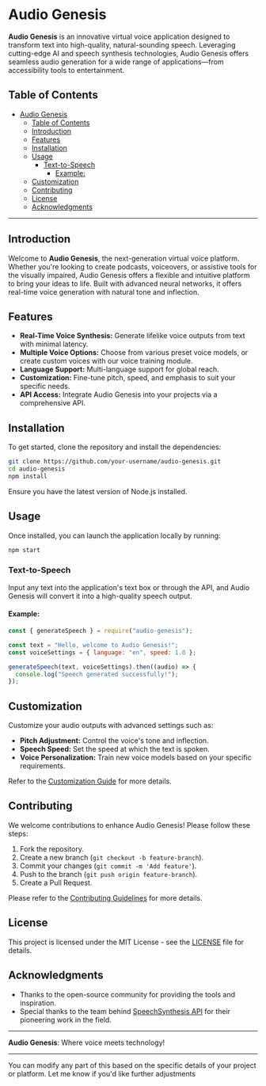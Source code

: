 # Audio Genesis

**Audio Genesis** is an innovative virtual voice application designed to transform text into high-quality, natural-sounding speech. Leveraging cutting-edge AI and speech synthesis technologies, Audio Genesis offers seamless audio generation for a wide range of applications—from accessibility tools to entertainment.

## Table of Contents

- [Audio Genesis](#audio-genesis)
  - [Table of Contents](#table-of-contents)
  - [Introduction](#introduction)
  - [Features](#features)
  - [Installation](#installation)
  - [Usage](#usage)
    - [Text-to-Speech](#text-to-speech)
      - [Example:](#example)
  - [Customization](#customization)
  - [Contributing](#contributing)
  - [License](#license)
  - [Acknowledgments](#acknowledgments)

---

## Introduction

Welcome to **Audio Genesis**, the next-generation virtual voice platform. Whether you're looking to create podcasts, voiceovers, or assistive tools for the visually impaired, Audio Genesis offers a flexible and intuitive platform to bring your ideas to life. Built with advanced neural networks, it offers real-time voice generation with natural tone and inflection.

## Features

- **Real-Time Voice Synthesis:** Generate lifelike voice outputs from text with minimal latency.
- **Multiple Voice Options:** Choose from various preset voice models, or create custom voices with our voice training module.
- **Language Support:** Multi-language support for global reach.
- **Customization:** Fine-tune pitch, speed, and emphasis to suit your specific needs.
- **API Access:** Integrate Audio Genesis into your projects via a comprehensive API.

## Installation

To get started, clone the repository and install the dependencies:

```bash
git clone https://github.com/your-username/audio-genesis.git
cd audio-genesis
npm install
```

Ensure you have the latest version of Node.js installed.

## Usage

Once installed, you can launch the application locally by running:

```bash
npm start
```

### Text-to-Speech

Input any text into the application's text box or through the API, and Audio Genesis will convert it into a high-quality speech output.

#### Example:

```javascript
const { generateSpeech } = require("audio-genesis");

const text = "Hello, welcome to Audio Genesis!";
const voiceSettings = { language: "en", speed: 1.0 };

generateSpeech(text, voiceSettings).then((audio) => {
  console.log("Speech generated successfully!");
});
```

## Customization

Customize your audio outputs with advanced settings such as:

- **Pitch Adjustment:** Control the voice's tone and inflection.
- **Speech Speed:** Set the speed at which the text is spoken.
- **Voice Personalization:** Train new voice models based on your specific requirements.

Refer to the [Customization Guide](docs/customization.md) for more details.

## Contributing

We welcome contributions to enhance Audio Genesis! Please follow these steps:

1. Fork the repository.
2. Create a new branch (`git checkout -b feature-branch`).
3. Commit your changes (`git commit -m 'Add feature'`).
4. Push to the branch (`git push origin feature-branch`).
5. Create a Pull Request.

Please refer to the [Contributing Guidelines](CONTRIBUTING.md) for more details.

## License

This project is licensed under the MIT License - see the [LICENSE](LICENSE) file for details.

## Acknowledgments

- Thanks to the open-source community for providing the tools and inspiration.
- Special thanks to the team behind [SpeechSynthesis API](https://developer.mozilla.org/en-US/docs/Web/API/SpeechSynthesis) for their pioneering work in the field.

---

**Audio Genesis**: Where voice meets technology!

---

You can modify any part of this based on the specific details of your project or platform. Let me know if you'd like further adjustments
